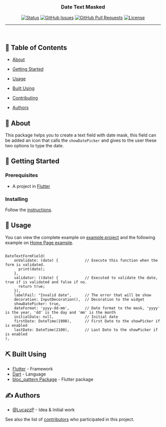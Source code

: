 <h3 align="center">Date Text Masked</h3>

<div align="center">

  

[![Status](https://img.shields.io/badge/status-active-success.svg)]()
[![GitHub Issues](https://img.shields.io/github/issues/LucazzP/date_text_masked.svg)](https://github.com/LucazzP/date_text_masked/issues)
[![GitHub Pull Requests](https://img.shields.io/github/issues-pr/LucazzP/date_text_masked.svg)](https://github.com/LucazzP/date_text_masked/pulls)
[![License](https://img.shields.io/badge/license-MIT-blue.svg)](/LICENSE)

  

</div>

  

---

  

<br>

</p>


## 📝 Table of Contents

  
-  [About](#about)

-  [Getting Started](#getting_started)

-  [Usage](#usage)

-  [Built Using](#built_using)

-  [Contributing](../CONTRIBUTING.md)

-  [Authors](#authors)


  
## 🧐 About <a name = "about"></a>

  

This package helps you to create a text field with date mask, this field can be added an icon that 
calls the  `showDatePicker` and gives to the user these two options to type the date.



## 🏁 Getting Started <a name = "getting_started"></a>

  
### Prerequisites

  

- A project in [Flutter](https://flutter.dev)


  

### Installing

  

Follow the [instructions](https://pub.dev/packages/date_text_masked#-installing-tab-).

  

## 🎈 Usage <a name="usage"></a>

  
You can view the complete example on [example project](https://github.com/LucazzP/date_text_masked/tree/master/example) 
and the following example on [Home Page example](https://github.com/LucazzP/date_text_masked/blob/master/example/lib/src/home/home_page.dart).

```

DateTextFormField(
    onValidate: (date) {            // Execute this function when the form is validated.
      print(date);
    },
    validator: ((date) {            // Executed to validate the date, true if is validated and false if no.
      return true;
    }),
    labelFail: "Invalid date",      // The error that will be show
    decoration: InputDecoration(),  // Decoration to the widget
    showDatePicker: true,
    dateFormat: 'yyyy-dd-mm',       // Date format to the mask, 'yyyy' is the year, 'dd' is the day and 'mm' is the month
    initialData: null,              // Initial date
    firstDate: DateTime(1900),      // First Date to the showPicker if is enabled
    lastDate: DateTime(2100),       // Last Date to the showPicker if is enabled
),

```

  

## ⛏️ Built Using <a name = "built_using"></a>

  

- [Flutter](https://flutter.dev/) - Framework
- [Dart](https://dart.dev/) - Language
- [bloc_pattern Package](https://pub.dev/packages/bloc_pattern) - Flutter package
  

## ✍️ Authors <a name = "authors"></a>

  

-  [@LucazzP](https://github.com/LucazzP) - Idea & Initial work

  
See also the list of [contributors](https://github.com/LucazzP/date_text_masked/contributors) who participated in this project.